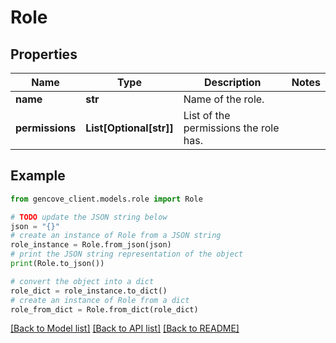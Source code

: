 # Role


## Properties

Name | Type | Description | Notes
------------ | ------------- | ------------- | -------------
**name** | **str** | Name of the role. |
**permissions** | **List[Optional[str]]** | List of the permissions the role has. |

## Example

```python
from gencove_client.models.role import Role

# TODO update the JSON string below
json = "{}"
# create an instance of Role from a JSON string
role_instance = Role.from_json(json)
# print the JSON string representation of the object
print(Role.to_json())

# convert the object into a dict
role_dict = role_instance.to_dict()
# create an instance of Role from a dict
role_from_dict = Role.from_dict(role_dict)
```
[[Back to Model list]](../README.md#documentation-for-models) [[Back to API list]](../README.md#documentation-for-api-endpoints) [[Back to README]](../README.md)
